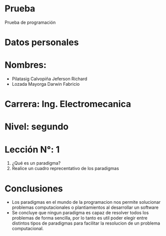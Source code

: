 # Prueba 
Prueba de programación
# Datos personales
# Nombres:
* Pilatasig Calvopiña Jeferson Richard 
* Lozada Mayorga Darwin Fabricio
# Carrera: Ing. Electromecanica  
# Nivel: segundo 
# Lección N°: 1
1. ¿Qué es un paradigma?
2. Realice un cuadro  reprecentativo de los paradigmas 
# Conclusiones 
* Los paradigmas  en el mundo de la programacion  nos permite solucionar problemas computacionales o plantiamientos al desarrollar un software
* Se concluye que ningun paradigma es capaz de resolver  todos los problemas de forma sencilla, por lo tanto es util poder elegir entre distintos tipos de paradigmas  para facilitar la resolucion de un problema computacional. 
